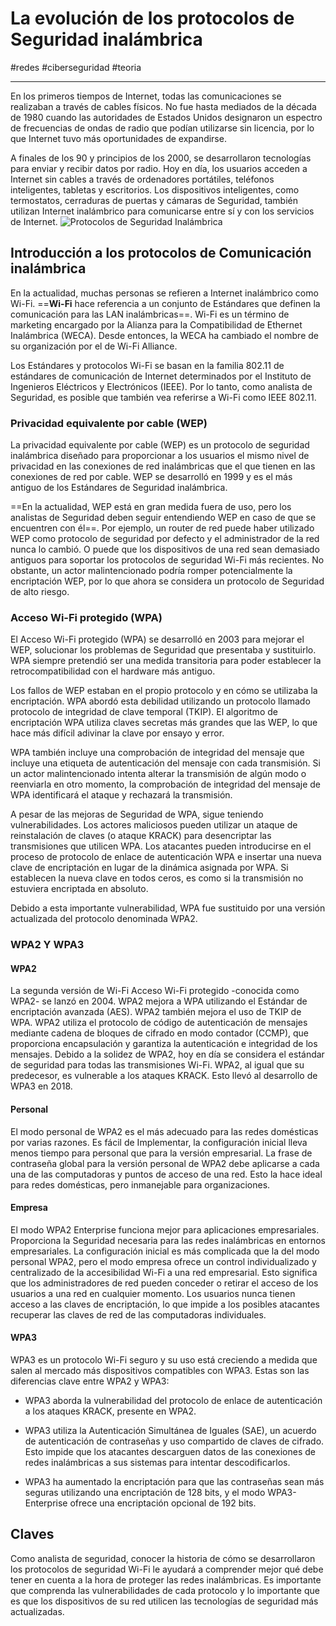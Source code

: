 # La evolución de los protocolos de Seguridad inalámbrica
#redes #ciberseguridad #teoria 

---
En los primeros tiempos de Internet, todas las comunicaciones se realizaban a través de cables físicos. No fue hasta mediados de la década de 1980 cuando las autoridades de Estados Unidos designaron un espectro de frecuencias de ondas de radio que podían utilizarse sin licencia, por lo que Internet tuvo más oportunidades de expandirse.

A finales de los 90 y principios de los 2000, se desarrollaron tecnologías para enviar y recibir datos por radio. Hoy en día, los usuarios acceden a Internet sin cables a través de ordenadores portátiles, teléfonos inteligentes, tabletas y escritorios. Los dispositivos inteligentes, como termostatos, cerraduras de puertas y cámaras de Seguridad, también utilizan Internet inalámbrico para comunicarse entre sí y con los servicios de Internet.
![Protocolos de Seguridad Inalámbrica](wpa.webp)
## Introducción a los protocolos de Comunicación inalámbrica

En la actualidad, muchas personas se refieren a Internet inalámbrico como Wi-Fi. ==**Wi-Fi** hace referencia a un conjunto de Estándares que definen la comunicación para las LAN inalámbricas==. Wi-Fi es un término de marketing encargado por la Alianza para la Compatibilidad de Ethernet Inalámbrica (WECA). Desde entonces, la WECA ha cambiado el nombre de su organización por el de Wi-Fi Alliance.

Los Estándares y protocolos Wi-Fi se basan en la familia 802.11 de estándares de comunicación de Internet determinados por el Instituto de Ingenieros Eléctricos y Electrónicos (IEEE). Por lo tanto, como analista de Seguridad, es posible que también vea referirse a Wi-Fi como IEEE 802.11.
### Privacidad equivalente por cable (WEP)

La privacidad equivalente por cable (WEP) es un protocolo de seguridad inalámbrica diseñado para proporcionar a los usuarios el mismo nivel de privacidad en las conexiones de red inalámbricas que el que tienen en las conexiones de red por cable. WEP se desarrolló en 1999 y es el más antiguo de los Estándares de Seguridad inalámbrica.

==En la actualidad, WEP está en gran medida fuera de uso, pero los analistas de Seguridad deben seguir entendiendo WEP en caso de que se encuentren con él==. Por ejemplo, un router de red puede haber utilizado WEP como protocolo de seguridad por defecto y el administrador de la red nunca lo cambió. O puede que los dispositivos de una red sean demasiado antiguos para soportar los protocolos de seguridad Wi-Fi más recientes. No obstante, un actor malintencionado podría romper potencialmente la encriptación WEP, por lo que ahora se considera un protocolo de Seguridad de alto riesgo.
### **Acceso Wi-Fi protegido (WPA)**

El Acceso Wi-Fi protegido (WPA) se desarrolló en 2003 para mejorar el WEP, solucionar los problemas de Seguridad que presentaba y sustituirlo. WPA siempre pretendió ser una medida transitoria para poder establecer la retrocompatibilidad con el hardware más antiguo.

Los fallos de WEP estaban en el propio protocolo y en cómo se utilizaba la encriptación. WPA abordó esta debilidad utilizando un protocolo llamado protocolo de integridad de clave temporal (TKIP). El algoritmo de encriptación WPA utiliza claves secretas más grandes que las WEP, lo que hace más difícil adivinar la clave por ensayo y error.

WPA también incluye una comprobación de integridad del mensaje que incluye una etiqueta de autenticación del mensaje con cada transmisión. Si un actor malintencionado intenta alterar la transmisión de algún modo o reenviarla en otro momento, la comprobación de integridad del mensaje de WPA identificará el ataque y rechazará la transmisión.

A pesar de las mejoras de Seguridad de WPA, sigue teniendo vulnerabilidades. Los actores maliciosos pueden utilizar un ataque de reinstalación de claves (o ataque KRACK) para desencriptar las transmisiones que utilicen WPA. Los atacantes pueden introducirse en el proceso de protocolo de enlace de autenticación WPA e insertar una nueva clave de encriptación en lugar de la dinámica asignada por WPA. Si establecen la nueva clave en todos ceros, es como si la transmisión no estuviera encriptada en absoluto.

Debido a esta importante vulnerabilidad, WPA fue sustituido por una versión actualizada del protocolo denominada WPA2.
### **WPA2 Y WPA3**

#### **WPA2**

La segunda versión de Wi-Fi Acceso Wi-Fi protegido -conocida como WPA2- se lanzó en 2004. WPA2 mejora a WPA utilizando el Estándar de encriptación avanzada (AES). WPA2 también mejora el uso de TKIP de WPA. WPA2 utiliza el protocolo de código de autenticación de mensajes mediante cadena de bloques de cifrado en modo contador (CCMP), que proporciona encapsulación y garantiza la autenticación e integridad de los mensajes. Debido a la solidez de WPA2, hoy en día se considera el estándar de seguridad para todas las transmisiones Wi-Fi. WPA2, al igual que su predecesor, es vulnerable a los ataques KRACK. Esto llevó al desarrollo de WPA3 en 2018.
#### **Personal**

El modo personal de WPA2 es el más adecuado para las redes domésticas por varias razones. Es fácil de Implementar, la configuración inicial lleva menos tiempo para personal que para la versión empresarial. La frase de contraseña global para la versión personal de WPA2 debe aplicarse a cada una de las computadoras y puntos de acceso de una red. Esto la hace ideal para redes domésticas, pero inmanejable para organizaciones.
#### **Empresa**

El modo WPA2 Enterprise funciona mejor para aplicaciones empresariales. Proporciona la Seguridad necesaria para las redes inalámbricas en entornos empresariales. La configuración inicial es más complicada que la del modo personal WPA2, pero el modo empresa ofrece un control individualizado y centralizado de la accesibilidad Wi-Fi a una red empresarial. Esto significa que los administradores de red pueden conceder o retirar el acceso de los usuarios a una red en cualquier momento. Los usuarios nunca tienen acceso a las claves de encriptación, lo que impide a los posibles atacantes recuperar las claves de red de las computadoras individuales.
#### **WPA3**

WPA3 es un protocolo Wi-Fi seguro y su uso está creciendo a medida que salen al mercado más dispositivos compatibles con WPA3. Estas son las diferencias clave entre WPA2 y WPA3:

- WPA3 aborda la vulnerabilidad del protocolo de enlace de autenticación a los ataques KRACK, presente en WPA2.

- WPA3 utiliza la Autenticación Simultánea de Iguales (SAE), un acuerdo de autenticación de contraseñas y uso compartido de claves de cifrado. Esto impide que los atacantes descarguen datos de las conexiones de redes inalámbricas a sus sistemas para intentar descodificarlos.

- WPA3 ha aumentado la encriptación para que las contraseñas sean más seguras utilizando una encriptación de 128 bits, y el modo WPA3-Enterprise ofrece una encriptación opcional de 192 bits.
## Claves

Como analista de seguridad, conocer la historia de cómo se desarrollaron los protocolos de seguridad Wi-Fi le ayudará a comprender mejor qué debe tener en cuenta a la hora de proteger las redes inalámbricas. Es importante que comprenda las vulnerabilidades de cada protocolo y lo importante que es que los dispositivos de su red utilicen las tecnologías de seguridad más actualizadas.